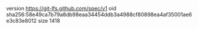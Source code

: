 version https://git-lfs.github.com/spec/v1
oid sha256:58e49ca7b79a8db98eaa34454ddb3a4988cf80898ea4af35001ae6e3c83e8012
size 1418
